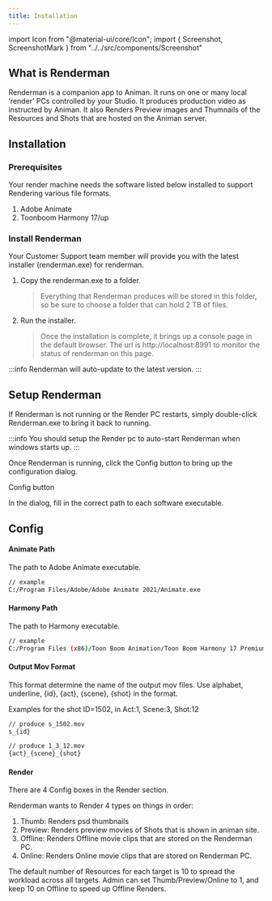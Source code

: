 ```yaml
---
title: Installation
---
```

import Icon from "@material-ui/core/Icon";
import { Screenshot, ScreenshotMark } from "../../src/components/Screenshot"

## What is Renderman
Renderman is a companion app to Animan. It runs on one or many local ‘render’ PCs controlled by your Studio.
It produces production video as instructed by Animan.
It also Renders Preview images and Thumnails of the Resources and Shots that are hosted on the Animan server.

## Installation

### Prerequisites
Your render machine needs the software listed below installed to support Rendering various file formats.

1. Adobe Animate
2. Toonboom Harmony 17/up

### Install Renderman

Your Customer Support team member will provide you with the latest installer (renderman.exe) for renderman.

1. Copy the renderman.exe to a folder.
   > Everything that Renderman produces will be stored in this folder, so be sure to choose a folder that can hold 2 TB of files.

1. Run the installer.
   > Once the installation is complete, it brings up a console page in the default browser.
   The url is http://localhost:8991 to monitor the status of renderman on this page.

:::info
Renderman will auto-update to the latest version.
:::

## Setup Renderman

If Renderman is not running or the Render PC restarts, simply double-click Renderman.exe to bring it back to running.

<Screenshot image="/screenshot/renderman.png">
</Screenshot>

:::info
You should setup the Render pc to auto-start Renderman when windows starts up.
:::

Once Renderman is running, click the Config button to bring up the configuration dialog.

<Screenshot image="/screenshot/renderman_config.png">
  <ScreenshotMark x="97.5%" y="5%" width="5%" height="9%" textPosition="bottom-left">Config button</ScreenshotMark>
</Screenshot>

In the dialog, fill in the correct path to each software executable.

## Config
#### Animate Path
The path to Adobe Animate executable.

```sh
// example
C:/Program Files/Adobe/Adobe Animate 2021/Animate.exe
```
#### Harmony Path
The path to Harmony executable.

```sh
// example
C:/Program Files (x86)/Toon Boom Animation/Toon Boom Harmony 17 Premium/win64/bin/HarmonyPremium.exe
```

#### Output Mov Format
This format determine the name of the output mov files.
Use alphabet, underline, {id}, {act}, {scene}, {shot} in the format.

Examples for the shot ID=1502, in Act:1, Scene:3, Shot:12
```sh
// produce s_1502.mov
s_{id}
```
```sh
// produce 1_3_12.mov
{act}_{scene}_{shot}
```

#### Render
There are 4 Config boxes in the Render section.

Renderman wants to Render 4 types on things in order:
1. Thumb: Renders psd thumbnails
2. Preview: Renders preview movies of Shots that is shown in animan site.
3. Offline: Renders Offline movie clips that are stored on the Renderman PC.
4. Online: Renders Online movie clips that are stored on Renderman PC.

The default number of Resources for each target is 10 to spread the workload across all targets.
Admin can set Thumb/Preview/Online to 1, and keep 10 on Offline to speed up Offline Renders.

